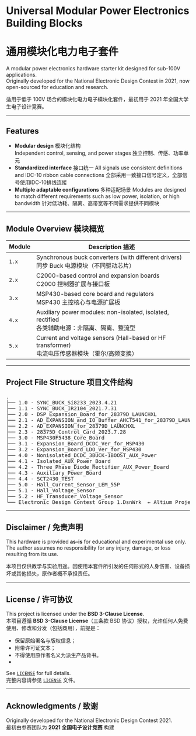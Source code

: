 # Universal Modular Power Electronics Building Blocks  
# 通用模块化电力电子套件

A modular power electronics hardware starter kit designed for sub-100V applications.  
Originally developed for the National Electronic Design Contest in 2021, now open-sourced for education and research.

适用于低于 100V 场合的模块化电力电子模块化套件，最初用于 2021 年全国大学生电子设计竞赛。

---

## Features 
- **Modular design** 模块化结构  
  Independent control, sensing, and power stages
  独立控制、传感、功率单元
- **Standardized interface** 接口统一
  All signals use consistent definitions and IDC-10 ribbon cable connections
  全部采用一致接口信号定义，全部信号使用IDC-10排线连接
- **Multiple adaptable configurations** 多种适配场景
  Modules are designed to match different requirements such as low power, isolation, or high bandwidth
  针对低功耗、隔离、高带宽等不同需求提供不同模块

---

## Module Overview 模块概览

| Module | Description 描述 |
|--------|------------------|
| `1.x`  | Synchronous buck converters (with different drivers) <br> 同步 Buck 电源模块（不同驱动芯片） |
| `2.x`  | C2000-based control and expansion boards <br> C2000 控制器扩展与接口板 |
| `3.x`  | MSP430-based core board and regulators <br> MSP430 主控核心与电源扩展板 |
| `4.x`  | Auxiliary power modules: non-isolated, isolated, rectified <br> 各类辅助电源：非隔离、隔离、整流型 |
| `5.x`  | Current and voltage sensors (Hall-based or HF transformer) <br> 电流电压传感器模块（霍尔/高频变换） |

---

## Project File Structure 项目文件结构

<pre>
.
├── 1.0 - SYNC_BUCK_Si8233_2023.4.21
├── 1.1 - SYNC_BUCK_IR2104_2021.7.31
├── 2.0 - DSP_Expansion_Board_for_28379D_LAUNCHXL
├── 2.1 - AD_EXPANSION_and_IO_Buffer_AHCT541_for_28379D_LAUNCHXL
├── 2.2 - AD_EXPANSION_for_28379D_LAUNCHXL
├── 2.3 - 28375D_Control_Card_2023.7.28
├── 3.0 - MSP430F5438_Core_Board
├── 3.1 - Expansion_Board_DCDC_Ver_for_MSP430
├── 3.2 - Expansion_Board_LDO_Ver_for_MSP430
├── 4.0 - Nonisolated_DCDC_3BUCK-1BOOST_AUX_Power
├── 4.1 - Isolated_AUX_Power_Board
├── 4.2 - Three_Phase_Diode_Rectifier_AUX_Power_Board
├── 4.3 - Auxiliary_Power_Board
├── 4.4 - SCT2430_TEST
├── 5.0 - Hall_Current_Sensor_LEM_55P
├── 5.1 - Hall_Voltage_Sensor
├── 5.2 - HF_Transducer_Voltage_Sensor
└── Electronic Design Contest Group 1.DsnWrk  ← Altium Project Workspace
</pre>

---

## Disclaimer / 免责声明

This hardware is provided **as-is** for educational and experimental use only. The author assumes no responsibility for any injury, damage, or loss resulting from its use.

本项目仅供教学与实验用途。因使用本套件所引发的任何形式的人身伤害、设备损坏或其他损失，原作者概不承担责任。

---

## License / 许可协议

This project is licensed under the **BSD 3-Clause License**.  
本项目遵循 **BSD 3-Clause License**（三条款 BSD 协议）授权，允许任何人免费使用、修改和分发（包括商用），前提是：
- 保留原始署名与版权信息；
- 附带许可证文本；
- 不得使用原作者名义为派生产品背书。
- 
See [`LICENSE`](./LICENSE) for full details.  
完整内容请参见 [`LICENSE`](./LICENSE) 文件。

---

## Acknowledgments / 致谢

Originally developed for the National Electronic Design Contest 2021.   
最初由参赛团队为 **2021 全国电子设计竞赛** 构建
